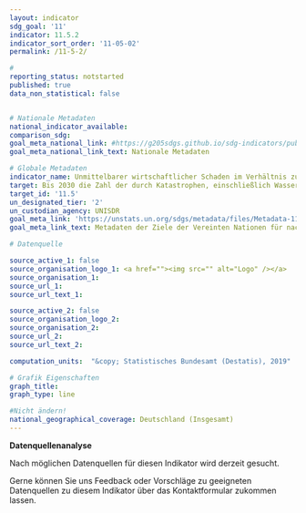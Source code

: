 ```yaml
---
layout: indicator
sdg_goal: '11'
indicator: 11.5.2
indicator_sort_order: '11-05-02'
permalink: /11-5-2/

#
reporting_status: notstarted
published: true
data_non_statistical: false


# Nationale Metadaten
national_indicator_available:
comparison_sdg:
goal_meta_national_link: #https://g205sdgs.github.io/sdg-indicators/public/MetaDe/11.5.2.pdf
goal_meta_national_link_text: Nationale Metadaten

# Globale Metadaten
indicator_name: Unmittelbarer wirtschaftlicher Schaden im Verhältnis zum globalen BIP, Schäden kritischer Infrastruktur und Anzahl der Ausfälle von Grundversorgungsleistungen infolge von Katastrophen
target: Bis 2030 die Zahl der durch Katastrophen, einschließlich Wasserkatastrophen, bedingten Todesfälle und der davon betroffenen Menschen deutlich reduzieren und die dadurch verursachten unmittelbaren wirtschaftlichen Verluste im Verhältnis zum globalen Bruttoinlandsprodukt wesentlich verringern, mit Schwerpunkt auf dem Schutz der Armen und von Menschen in prekären Situationen
target_id: '11.5'
un_designated_tier: '2'
un_custodian_agency: UNISDR
goal_meta_link: 'https://unstats.un.org/sdgs/metadata/files/Metadata-11-05-02.pdf'
goal_meta_link_text: Metadaten der Ziele der Vereinten Nationen für nachhaltige Entwicklung

# Datenquelle

source_active_1: false
source_organisation_logo_1: <a href=""><img src="" alt="Logo" /></a>
source_organisation_1:
source_url_1:
source_url_text_1:

source_active_2: false
source_organisation_logo_2:
source_organisation_2:
source_url_2:
source_url_text_2:

computation_units:  "&copy; Statistisches Bundesamt (Destatis), 2019"

# Grafik Eigenschaften
graph_title:
graph_type: line

#Nicht ändern!
national_geographical_coverage: Deutschland (Insgesamt)
---
```

**Datenquellenanalyse**

Nach möglichen Datenquellen für diesen Indikator wird derzeit gesucht.

Gerne können Sie uns Feedback oder Vorschläge zu geeigneten Datenquellen zu diesem Indikator über das Kontaktformular zukommen lassen.
